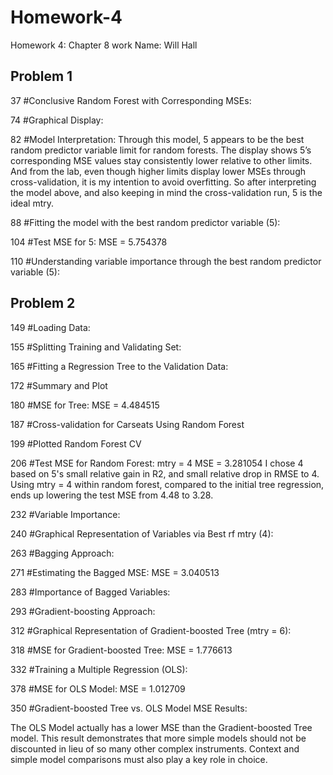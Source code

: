 # Homework-4
Homework 4: Chapter 8 work
Name: Will Hall

 
## Problem 1 

37 #Conclusive Random Forest with Corresponding MSEs:

74 #Graphical Display:

82 #Model Interpretation:
Through this model, 5 appears to be the best random predictor variable limit for random forests. The display shows 5’s corresponding MSE values stay consistently lower relative to other limits. And from the lab, even though higher limits display lower MSEs through cross-validation, it is my intention to avoid overfitting. So after interpreting the model above, and also keeping in mind the cross-validation run, 5 is the ideal mtry.

88 #Fitting the model with the best random predictor variable (5):

104 #Test MSE for 5:
MSE = 5.754378

110 #Understanding variable importance through the best random predictor variable (5):


## Problem 2

149 #Loading Data:

155 #Splitting Training and Validating Set:

165 #Fitting a Regression Tree to the Validation Data:

172 #Summary and Plot

180 #MSE for Tree:
MSE = 4.484515

187 #Cross-validation for Carseats Using Random Forest

199 #Plotted Random Forest CV

206 #Test MSE for Random Forest: mtry = 4
MSE = 3.281054
I chose 4 based on 5's small relative gain in R2, and small relative drop in RMSE to 4. Using mtry = 4 within random forest, compared to the initial tree regression, ends up lowering the test MSE from 4.48 to 3.28.

232 #Variable Importance:

240 #Graphical Representation of Variables via Best rf mtry (4):

263 #Bagging Approach:

271 #Estimating the Bagged MSE:
MSE = 3.040513

283 #Importance of Bagged Variables:

293 #Gradient-boosting Approach:

312 #Graphical Representation of Gradient-boosted Tree (mtry = 6):

318 #MSE for Gradient-boosted Tree:
MSE = 1.776613

332 #Training a Multiple Regression (OLS):

378 #MSE for OLS Model:
MSE = 1.012709 

350 #Gradient-boosted Tree vs. OLS Model MSE Results:

The OLS Model actually has a lower MSE than the Gradient-boosted Tree model. This result demonstrates that more simple models should not be discounted in lieu of so many other complex instruments. Context and simple model comparisons must also play a key role in  choice. 

